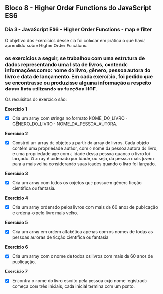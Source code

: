 ## Bloco 8 - Higher Order Functions do JavaScript ES6
### Dia 3 - JavaScript ES6 - Higher Order Functions - map e filter

O objetivo dos exercícios desse dia foi colocar em prática o que havia aprendido sobre Higher Order Functions.

### os exercícios a seguir, se trabalhou com uma estrutura de dados representando uma lista de livros, contendo informações como: nome do livro, gênero, pessoa autora do livro e data de lançamento. Em cada exercício, foi pedido que se encontrasse ou produzisse alguma informação a respeito dessa lista utilizando as funções HOF.

Os requisitos do exercí­cio são:

**Exercício 1**
- [x] Cria um array com strings no formato NOME_DO_LIVRO - GÊNERO_DO_LIVRO - NOME_DA_PESSOA_AUTORA.

**Exercício 2**
- [x] Constrói um array de objetos a partir do array de livros. Cada objeto contém uma propriedade author, com o nome da pessoa autora do livro, e uma propriedade age com a idade dessa pessoa quando o livro foi lançado. 
O array é ordenado por idade, ou seja, da pessoa mais jovem para a mais velha considerando suas idades quando o livro foi lançado.

**Exercício 3**
- [x] Cria um array com todos os objetos que possuem gênero ficção científica ou fantasia.

**Exercício 4**
- [x] Cria um array ordenado pelos livros com mais de 60 anos de publicação e ordena-o pelo livro mais velho.

**Exercício 5**
- [x] Cria um array em ordem alfabética apenas com os nomes de todas as pessoas autoras de ficção científica ou fantasia.

**Exercício 6**
- [x] Cria um array com o nome de todos os livros com mais de 60 anos de publicação.

**Exercício 7**
- [x] Encontra o nome do livro escrito pela pessoa cujo nome registrado começa com três iniciais, cada inicial termina com um ponto.

